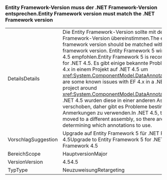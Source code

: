 ### <a name="entity-framework-version-must-match-the-net-framework-version"></a><span data-ttu-id="528e0-101">Entity Framework-Version muss der .NET Framework-Version entsprechen.</span><span class="sxs-lookup"><span data-stu-id="528e0-101">Entity Framework version must match the .NET Framework version</span></span>

|   |   |
|---|---|
|<span data-ttu-id="528e0-102">Details</span><span class="sxs-lookup"><span data-stu-id="528e0-102">Details</span></span>|<span data-ttu-id="528e0-103">Die Entity Framework-Version sollte mit der .NET Framework-Version übereinstimmen.</span><span class="sxs-lookup"><span data-stu-id="528e0-103">The entity framework version should be matched with the .NET framework version.</span></span> <span data-ttu-id="528e0-104">Entity Framework 5 wird für .NET 4.5 empfohlen.</span><span class="sxs-lookup"><span data-stu-id="528e0-104">Entity Framework 5 is recommended for .NET 4.5.</span></span> <span data-ttu-id="528e0-105">Es gibt einige bekannte Probleme mit EF 4.x in einem Projekt auf .NET 4.5 um <xref:System.ComponentModel.DataAnnotations>.</span><span class="sxs-lookup"><span data-stu-id="528e0-105">There are some known issues with EF 4.x in a .NET 4.5 project around <xref:System.ComponentModel.DataAnnotations>.</span></span> <span data-ttu-id="528e0-106">In .NET 4.5 wurden diese in einer anderen Assembly verschoben, daher gibt es Probleme bestimmen die Anmerkungen zu verwenden.</span><span class="sxs-lookup"><span data-stu-id="528e0-106">In .NET 4.5, these were moved to a different assembly, so there are issues determining which annotations to use.</span></span>|
|<span data-ttu-id="528e0-107">Vorschlag</span><span class="sxs-lookup"><span data-stu-id="528e0-107">Suggestion</span></span>|<span data-ttu-id="528e0-108">Upgrade auf Entity Framework 5 für .NET Framework 4.5</span><span class="sxs-lookup"><span data-stu-id="528e0-108">Upgrade to Entity Framework 5 for .NET Framework 4.5</span></span>|
|<span data-ttu-id="528e0-109">Bereich</span><span class="sxs-lookup"><span data-stu-id="528e0-109">Scope</span></span>|<span data-ttu-id="528e0-110">Hauptversion</span><span class="sxs-lookup"><span data-stu-id="528e0-110">Major</span></span>|
|<span data-ttu-id="528e0-111">Version</span><span class="sxs-lookup"><span data-stu-id="528e0-111">Version</span></span>|<span data-ttu-id="528e0-112">4.5</span><span class="sxs-lookup"><span data-stu-id="528e0-112">4.5</span></span>|
|<span data-ttu-id="528e0-113">Typ</span><span class="sxs-lookup"><span data-stu-id="528e0-113">Type</span></span>|<span data-ttu-id="528e0-114">Neuzuweisung</span><span class="sxs-lookup"><span data-stu-id="528e0-114">Retargeting</span></span>|

